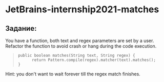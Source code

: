 # JetBrains-internship2021-matches
## Задание: 
You have a function, both text and regex parameters are set by a user. Refactor the function to avoid crash or hang during the code execution.

>```
> public boolean matches(String text, String regex) {
>		return Pattern.compile(regex).matcher(text).matches();
>}
>```

Hint: you don't want to wait forever till the regex match finishes.
